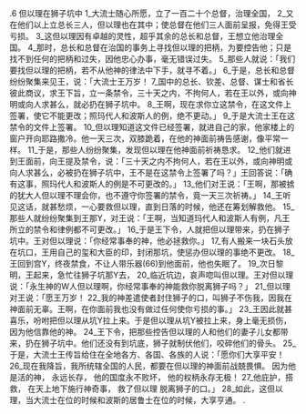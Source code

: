 .6 
但以理在狮子坑中 
1_大流士随心所愿，立了一百二十个总督，治理全国， 2_又在他们以上立总长三人，但以理也在其中；使总督在他们三人面前呈报，免得王受亏损。 3_这但以理因有卓越的灵性，超乎其余的总长和总督，王想立他治理全国。 
4_那时，总长和总督在治国的事务上寻找但以理的把柄，为要控告他；只是找不到任何的把柄和过失，因他忠心办事，毫无错误过失。 5_那些人就说：「我们要找但以理的把柄，若不从他神的律法中下手，就寻不着。」 
6_于是，总长和总督纷纷聚集来见王，说：「大流士王万岁！ 7_国中的总长、钦差、总督、谋士和省长彼此商议，求王下旨，立一条禁令，三十天之内，不拘何人，若在王以外，或向神明或向人求甚么，就必扔在狮子坑中。 8_王啊，现在求你立这禁令，在这文件上签署，使它不能更改；照玛代人和波斯人的例，绝不更动。」 9_于是大流士王在这禁令的文件上签署。 10_但以理知道这文件已经签署，就进自己的家，他家楼上的窗户开向耶路撒冷。他一天三次，双膝跪着，在他的神面前祷告感谢，像平常一样。 
11_于是，那些人纷纷聚集，发现但以理在他神面前祈祷恳求。 12_他们就进到王面前，向王提及禁令，说：「三十天之内不拘何人，若在王以外，或向神明或向人求甚么，必被扔在狮子坑中，王不是在这禁令上签署了吗？」王回答说：「确有这事，照玛代人和波斯人的例是不可更改的。」 13_他们对王说：「王啊，那被掳的犹大人但以理不理会你，也不遵守你签署的禁令，竟一天三次祈祷。」 14_王听见这话，就甚愁烦，一心要救但以理，直到日落的时候，他还在筹划解救他。 15_那些人就纷纷聚集到王那Y，对王说：「王啊，当知道玛代人和波斯人有例，凡王所立的禁令和律例都不可更改。」 
16_于是王下令，人就把但以理带来，扔在狮子坑中。王对但以理说：「你经常事奉的神，他必拯救你。」 17_有人搬来一块石头放在坑口，王用自己的玺和大臣的印，封闭那坑，使惩办但以理的事绝不更改。 18_王回到宫Y，终夜禁食，不让人带乐器(66)到他面前，他也失眠了。 
19_次日黎明，王起来，急忙往狮子坑那Y去， 20_临近坑边，哀声唿叫但以理。王对但以理说：「永生神的W人但以理啊，你经常事奉的神能救你脱离狮子吗？」 21_但以理对王说：「愿王万岁！ 22_我的神差遣使者封住狮子的口，叫狮子不伤我，因我在神面前无辜。王啊，在你面前我也没有做过任何使你亏损的事。」 23_王因此就甚喜乐，吩咐把但以理从坑Y拉上来。于是但以理从坑Y被拉上来，身上毫无损伤，因为他信靠他的神。 24_王下令，把那些控告但以理的人和他们的妻子儿女都带来，扔在狮子坑中。他们还没有到坑底，狮子就制伏他们，咬碎他们的骨头。 
25_于是，大流士王传旨给住在全地各方、各国、各族的人说：「愿你们大享平安！ 26_现在我降旨，我所统辖全国的人民，都要在但以理的神面前战兢畏惧。 
因为他是活的神， 
永远长存， 
他的国度永不败坏， 
他的权柄永存无极！ 
27_他庇护，搭救， 
在天上地下施行神奇事， 
救了但以理 
脱离狮子的口。」 
28_如此，这但以理，当大流士在位的时候和波斯的居鲁士在位的时候，大享亨通。 
 .